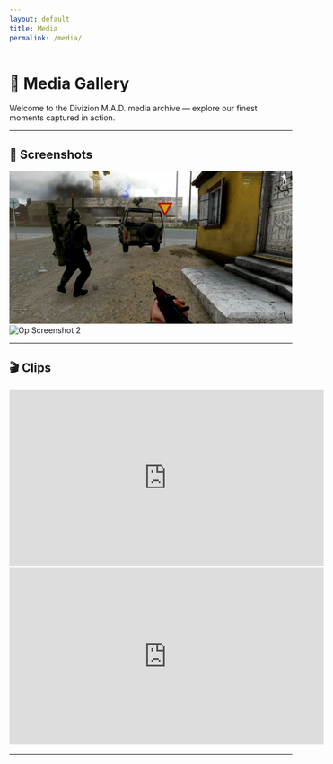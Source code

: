 ```yaml
---
layout: default
title: Media
permalink: /media/
---
```


<link rel="stylesheet" href="assets/css/style.css">

# 🎥 Media Gallery

Welcome to the Divizion M.A.D. media archive — explore our finest moments captured in action.

---

## 📸 Screenshots

![Op Screenshot 1](assets/images/arma-mad-screenshot.png)
![Op Screenshot 2](assets/images/another-screenshot.png)

---

## 🎬 Clips

<iframe width="560" height="315" src="https://www.youtube.com/embed/YOUR_VIDEO_ID" title="YouTube video player" frameborder="0" allowfullscreen></iframe>

<iframe width="560" height="315" src="https://www.youtube.com/embed/ANOTHER_VIDEO_ID" title="YouTube video player" frameborder="0" allowfullscreen></iframe>

---
